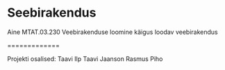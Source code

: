 Seebirakendus
=============

Aine MTAT.03.230 Veebirakenduse loomine käigus loodav veebirakendus

=============

Projekti osalised: 
Taavi Ilp
Taavi Jaanson
Rasmus Piho
